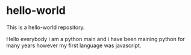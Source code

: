 # hello-world
This is a hello-world repository. 

Hello everybody i am a python main and i have been maining python for many years however my first language was javascript.
